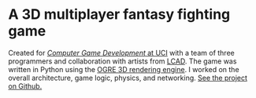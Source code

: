 # A 3D multiplayer fantasy fighting game

Created for [*Computer Game Development* at UCI][cs113] with a team of
three programmers and collaboration with artists from [LCAD]. The game
was written in Python using the [OGRE 3D rendering engine][OGRE]. I
worked on the overall architecture, game logic, physics, and networking.
[See the project on Github.][gh]

[cs113]: http://www.ics.uci.edu/ugrad/courses/details.php?id=3 "CS 113: Computer Game Development"
[LCAD]: http://www.lcad.edu/ "Laguna College of Art + Design"
[OGRE]: http://www.ogre3d.org/ "OGRE - Open Source 3D Graphics Engine"
[gh]: https://github.com/parshap/tote "Tides of the Elements on Github.com"
